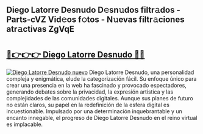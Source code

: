 ## Diego Latorre Desnudo D𝚎sn𝚞dos filtr𝚊dos - Parts-cVZ Vid𝚎os f𝚘tos - N𝚞evas filtr𝚊ciones atr𝚊ctivas ZgVqE

# <h2><a href="http://mbabdyf.tromn.icu/?c=Diego+Latorre+Desnudo">🔗👉👉👉 Diego Latorre Desnudo 🔗🔗</a></h2>

[![Diego Latorre Desnudo nuevo](https://i.imgur.com/pEAQMta.gif)](http://mbabdyf.tromn.icu/?c=Diego+Latorre+Desnudo)
Diego Latorre Desnudo, una personalidad compleja y enigmática, elude la categorización fácil. Su enfoque único para crear una presencia en la web ha fascinado y provocado espectadores, generando debates sobre la privacidad, la expresión artística y las complejidades de las comunidades digitales. Aunque sus planes de futuro no están claros, su papel en la redefinición de la esfera digital es incuestionable. Impulsado por una determinación inquebrantable y un encanto innegable, el progreso de Diego Latorre Desnudo en el reino virtual es implacable.
